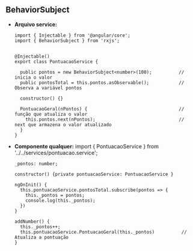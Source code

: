 ## BehaviorSubject

* **Arquivo service:**

      import { Injectable } from '@angular/core';
      import { BehaviorSubject } from 'rxjs';


      @Injectable()
      export class PontuacaoService {

        public pontos = new BehaviorSubject<number>(100);          // inicia o valor
        public pontosTotal = this.pontos.asObservable();           // Observa a variável pontos

        constructor() {}

        PontuacaoGeral(nPontos) {                                  // função que atualiza o valor
          this.pontos.next(nPontos);                               // next que armazena o valor atualizado
        }
      }
      
* **Componente qualquer:**
      import { PontuacaoService } from '../../services/pontuacao.service';
      
      _pontos: number;
      
      constructor() {private pontuacaoService: PontuacaoService }
      
      ngOnInit() {
        this.pontuacaoService.pontosTotal.subscribe(pontos => {
          this._pontos = pontos;
          console.log(this._pontos);
        })
      }

      addNumber() {
        this._pontos++;
        this.pontuacaoService.PontuacaoGeral(this._pontos)          // Atualiza a pontuação
      }
